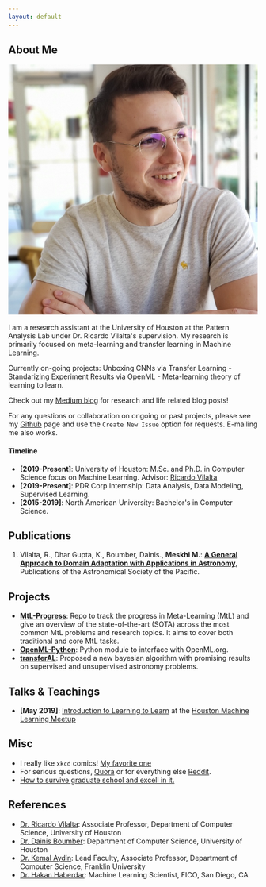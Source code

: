```yaml
---
layout: default
---
```


## About Me

<img class="profile-picture" src="michael.jpg">

I am a research assistant at the University of Houston at the Pattern Analysis Lab under Dr. Ricardo Vilalta's supervision. My research is primarily focused on meta-learning and transfer learning in Machine Learning.

Currently on-going projects: Unboxing CNNs via Transfer Learning - Standarizing Experiment Results via OpenML - Meta-learning theory of learning to learn. 

Check out my [Medium blog](https://medium.com/@mikhailmekhedkinmeskhi) for research and life related blog posts!

For any questions or collaboration on ongoing or past projects, please see my [Github](https://github.com/MichaelMMeskhi) page and use the `Create New Issue` option for requests. E-mailing me also works. 

#### Timeline

- **\[2019-Present]**: University of Houston: M.Sc. and Ph.D. in Computer Science focus on Machine Learning. Advisor: [Ricardo Vilalta](http://www2.cs.uh.edu/~vilalta/) 
- **\[2019-Present]**: PDR Corp Internship: Data Analysis, Data Modeling, Supervised Learning. 
- **\[2015-2019]**: North American University: Bachelor's in Computer Science.


## Publications

1. Vilalta, R., Dhar Gupta, K., Boumber, Dainis., **Meskhi M.**: **[A General Approach to Domain Adaptation with Applications in Astronomy](https://www.researchgate.net/publication/329884189_A_General_Approach_to_Domain_Adaptation_with_Applications_in_Astronomy)**, Publications of the Astronomical Society of the Pacific.

## Projects

- **[MtL-Progress](https://github.com/MichaelMMeskhi/MtL-Progress)**: Repo to track the progress in Meta-Learning (MtL) and give an overview of the state-of-the-art (SOTA) across the most common MtL problems and research topics. It aims to cover both traditional and core MtL tasks.
- **[OpenML-Python](https://github.com/openml/openml-python)**: Python module to interface with OpenML.org.
- **[transferAL](https://github.com/PAL-UH/transferAL)**: Proposed a new bayesian algorithm with promising results on supervised and unsupervised astronomy problems.


## Talks & Teachings

- **\[May 2019]**: [Introduction to Learning to Learn](https://github.com/MichaelMMeskhi/MtL-Progress/blob/master/resources/files/intro_learning_to_learn.pdf) at the [Houston Machine Learning Meetup](https://www.meetup.com/Houston-Machine-Learning/events/261384583/)

## Misc

- I really like `xkcd` comics! [My favorite one](https://xkcd.com/1838/)
- For serious questions, [Quora](https://www.quora.com/profile/Mikhail-Mekhedkin-Meskhi) or for everything else [Reddit](https://www.reddit.com/user/MichaelMMeskhi).
- [How to survive graduate school and excell in it.](http://richb.rice.edu/signal-processing/research-resources/)

## References

* [Dr. Ricardo Vilalta](http://www2.cs.uh.edu/~vilalta/): Associate Professor, Department of Computer Science, University of Houston
* [Dr. Dainis Boumber](): Department of Computer Science, University of Houston
* [Dr. Kemal Aydin](https://www.linkedin.com/in/kaydin/): Lead Faculty, Associate Professor, Department of Computer Science, Franklin University
* [Dr. Hakan Haberdar](https://www.linkedin.com/in/haberdar/): Machine Learning Scientist, FICO, San Diego, CA
